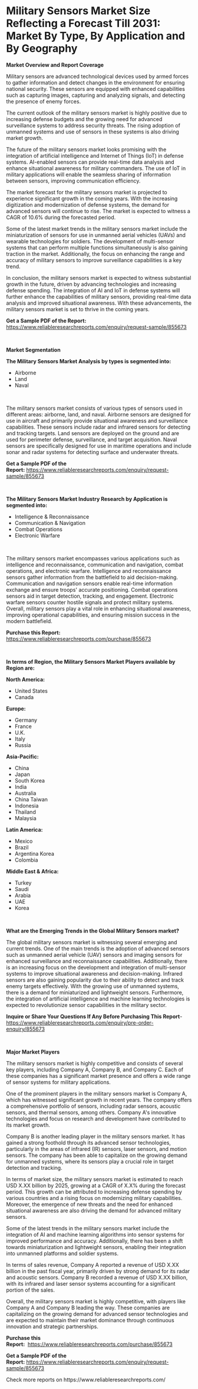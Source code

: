 <p><h1>Military Sensors Market Size Reflecting a Forecast Till 2031: Market By Type, By Application and By Geography</h1></p><p><strong>Market Overview and Report Coverage</strong></p>
<p><p>Military sensors are advanced technological devices used by armed forces to gather information and detect changes in the environment for ensuring national security. These sensors are equipped with enhanced capabilities such as capturing images, capturing and analyzing signals, and detecting the presence of enemy forces.</p><p>The current outlook of the military sensors market is highly positive due to increasing defense budgets and the growing need for advanced surveillance systems to address security threats. The rising adoption of unmanned systems and use of sensors in these systems is also driving market growth.</p><p>The future of the military sensors market looks promising with the integration of artificial intelligence and Internet of Things (IoT) in defense systems. AI-enabled sensors can provide real-time data analysis and enhance situational awareness for military commanders. The use of IoT in military applications will enable the seamless sharing of information between sensors, improving communication efficiency.</p><p>The market forecast for the military sensors market is projected to experience significant growth in the coming years. With the increasing digitization and modernization of defense systems, the demand for advanced sensors will continue to rise. The market is expected to witness a CAGR of 10.6% during the forecasted period.</p><p>Some of the latest market trends in the military sensors market include the miniaturization of sensors for use in unmanned aerial vehicles (UAVs) and wearable technologies for soldiers. The development of multi-sensor systems that can perform multiple functions simultaneously is also gaining traction in the market. Additionally, the focus on enhancing the range and accuracy of military sensors to improve surveillance capabilities is a key trend.</p><p>In conclusion, the military sensors market is expected to witness substantial growth in the future, driven by advancing technologies and increasing defense spending. The integration of AI and IoT in defense systems will further enhance the capabilities of military sensors, providing real-time data analysis and improved situational awareness. With these advancements, the military sensors market is set to thrive in the coming years.</p></p>
<p><strong>Get a Sample PDF of the Report:</strong> <a href="https://www.reliableresearchreports.com/enquiry/request-sample/855673">https://www.reliableresearchreports.com/enquiry/request-sample/855673</a></p>
<p>&nbsp;</p>
<p><strong>Market Segmentation</strong></p>
<p><strong>The Military Sensors Market Analysis by types is segmented into:</strong></p>
<p><ul><li>Airborne</li><li>Land</li><li>Naval</li></ul></p>
<p>&nbsp;</p>
<p><p>The military sensors market consists of various types of sensors used in different areas: airborne, land, and naval. Airborne sensors are designed for use in aircraft and primarily provide situational awareness and surveillance capabilities. These sensors include radar and infrared sensors for detecting and tracking targets. Land sensors are deployed on the ground and are used for perimeter defense, surveillance, and target acquisition. Naval sensors are specifically designed for use in maritime operations and include sonar and radar systems for detecting surface and underwater threats.</p></p>
<p><strong>Get a Sample PDF of the Report:</strong>&nbsp;<a href="https://www.reliableresearchreports.com/enquiry/request-sample/855673">https://www.reliableresearchreports.com/enquiry/request-sample/855673</a></p>
<p>&nbsp;</p>
<p><strong>The Military Sensors Market Industry Research by Application is segmented into:</strong></p>
<p><ul><li>Intelligence & Reconnaissance</li><li>Communication & Navigation</li><li>Combat Operations</li><li>Electronic Warfare</li></ul></p>
<p>&nbsp;</p>
<p><p>The military sensors market encompasses various applications such as intelligence and reconnaissance, communication and navigation, combat operations, and electronic warfare. Intelligence and reconnaissance sensors gather information from the battlefield to aid decision-making. Communication and navigation sensors enable real-time information exchange and ensure troops' accurate positioning. Combat operations sensors aid in target detection, tracking, and engagement. Electronic warfare sensors counter hostile signals and protect military systems. Overall, military sensors play a vital role in enhancing situational awareness, improving operational capabilities, and ensuring mission success in the modern battlefield.</p></p>
<p><strong>Purchase this Report:</strong>&nbsp; <a href="https://www.reliableresearchreports.com/purchase/855673">https://www.reliableresearchreports.com/purchase/855673</a></p>
<p>&nbsp;</p>
<p><strong>In terms of Region, the Military Sensors Market Players available by Region are:</strong></p>
<p>
    <p> <strong> North America: </strong>
        <ul>
            <li>United States</li>
            <li>Canada</li>
        </ul>
        </p> 
    <p> <strong> Europe: </strong>
        <ul>
            <li>Germany</li>
            <li>France</li>
            <li>U.K.</li>
            <li>Italy</li>
            <li>Russia</li>
        </ul>
        </p> 
    <p> <strong> Asia-Pacific: </strong>
        <ul>
            <li>China</li>
            <li>Japan</li>
            <li>South Korea</li>
            <li>India</li>
            <li>Australia</li>
            <li>China Taiwan</li>
            <li>Indonesia</li>
            <li>Thailand</li>
            <li>Malaysia</li>
        </ul>
        </p> 
    <p> <strong> Latin America: </strong>
        <ul>
            <li>Mexico</li>
            <li>Brazil</li>
            <li>Argentina Korea</li>
            <li>Colombia</li>
        </ul>
        </p> 
    <p> <strong> Middle East & Africa: </strong>
        <ul>
            <li>Turkey</li>
            <li>Saudi</li>
            <li>Arabia</li>
            <li>UAE</li>
            <li>Korea</li>
        </ul>
    </p>
    </p>
<p>&nbsp;</p>
<p><strong>What are the Emerging Trends in the Global Military Sensors market?</strong></p>
<p><p>The global military sensors market is witnessing several emerging and current trends. One of the main trends is the adoption of advanced sensors such as unmanned aerial vehicle (UAV) sensors and imaging sensors for enhanced surveillance and reconnaissance capabilities. Additionally, there is an increasing focus on the development and integration of multi-sensor systems to improve situational awareness and decision-making. Infrared sensors are also gaining popularity due to their ability to detect and track enemy targets effectively. With the growing use of unmanned systems, there is a demand for miniaturized and lightweight sensors. Furthermore, the integration of artificial intelligence and machine learning technologies is expected to revolutionize sensor capabilities in the military sector.</p></p>
<p><strong>Inquire or Share Your Questions If Any Before Purchasing This Report</strong>- <a href="https://www.reliableresearchreports.com/enquiry/pre-order-enquiry/855673">https://www.reliableresearchreports.com/enquiry/pre-order-enquiry/855673</a></p>
<p>&nbsp;</p>
<p><strong>Major Market Players</strong></p>
<p><p>The military sensors market is highly competitive and consists of several key players, including Company A, Company B, and Company C. Each of these companies has a significant market presence and offers a wide range of sensor systems for military applications.</p><p>One of the prominent players in the military sensors market is Company A, which has witnessed significant growth in recent years. The company offers a comprehensive portfolio of sensors, including radar sensors, acoustic sensors, and thermal sensors, among others. Company A's innovative technologies and focus on research and development have contributed to its market growth.</p><p>Company B is another leading player in the military sensors market. It has gained a strong foothold through its advanced sensor technologies, particularly in the areas of infrared (IR) sensors, laser sensors, and motion sensors. The company has been able to capitalize on the growing demand for unmanned systems, where its sensors play a crucial role in target detection and tracking.</p><p>In terms of market size, the military sensors market is estimated to reach USD X.XX billion by 2025, growing at a CAGR of X.X% during the forecast period. This growth can be attributed to increasing defense spending by various countries and a rising focus on modernizing military capabilities. Moreover, the emergence of new threats and the need for enhanced situational awareness are also driving the demand for advanced military sensors.</p><p>Some of the latest trends in the military sensors market include the integration of AI and machine learning algorithms into sensor systems for improved performance and accuracy. Additionally, there has been a shift towards miniaturization and lightweight sensors, enabling their integration into unmanned platforms and soldier systems.</p><p>In terms of sales revenue, Company A reported a revenue of USD X.XX billion in the past fiscal year, primarily driven by strong demand for its radar and acoustic sensors. Company B recorded a revenue of USD X.XX billion, with its infrared and laser sensor systems accounting for a significant portion of the sales.</p><p>Overall, the military sensors market is highly competitive, with players like Company A and Company B leading the way. These companies are capitalizing on the growing demand for advanced sensor technologies and are expected to maintain their market dominance through continuous innovation and strategic partnerships.</p></p>
<p><strong>Purchase this Report:</strong>&nbsp;&nbsp;<a href="https://www.reliableresearchreports.com/purchase/855673">https://www.reliableresearchreports.com/purchase/855673</a></p>
<p></p>
<p><strong>Get a Sample PDF of the Report:</strong>&nbsp;<a href="https://www.reliableresearchreports.com/enquiry/request-sample/855673">https://www.reliableresearchreports.com/enquiry/request-sample/855673</a></p>
<p>Check more reports on https://www.reliableresearchreports.com/</p>